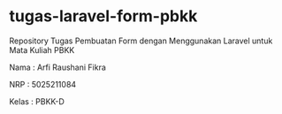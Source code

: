 # tugas-laravel-form-pbkk

Repository Tugas Pembuatan Form dengan Menggunakan Laravel untuk Mata Kuliah PBKK

Nama : Arfi Raushani Fikra

NRP : 5025211084

Kelas : PBKK-D
